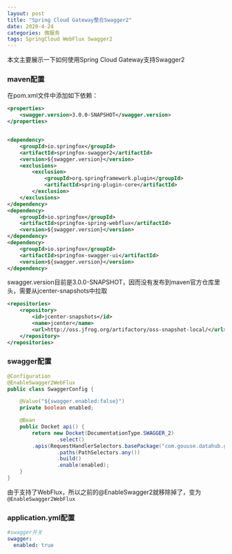 ```yaml
---
layout: post
title: "Spring Cloud Gateway整合Swagger2"
date: 2020-4-24 
categories: 微服务
tags: SpringCloud WebFlux Swagger2 
--- 
```


本文主要展示一下如何使用Spring Cloud Gateway支持Swagger2

### maven配置

 
在pom.xml文件中添加如下依赖：


```xml
<properties>
    <swagger.version>3.0.0-SNAPSHOT</swagger.version>
</properties>


<dependency>
    <groupId>io.springfox</groupId>
    <artifactId>springfox-swagger2</artifactId>
    <version>${swagger.version}</version>
    <exclusions>
        <exclusion>
            <groupId>org.springframework.plugin</groupId>
            <artifactId>spring-plugin-core</artifactId>
        </exclusion>
    </exclusions>
</dependency>
<dependency>
    <groupId>io.springfox</groupId>
    <artifactId>springfox-spring-webflux</artifactId>
    <version>${swagger.version}</version>
</dependency>
<dependency>
    <groupId>io.springfox</groupId>
    <artifactId>springfox-swagger-ui</artifactId>
    <version>${swagger.version}</version>
</dependency>

```


swagger.version目前是3.0.0-SNAPSHOT，因而没有发布到maven官方仓库里头，需要从jcenter-snapshots中拉取


```xml
<repositories>
    <repository>
        <id>jcenter-snapshots</id>
        <name>jcenter</name>
        <url>http://oss.jfrog.org/artifactory/oss-snapshot-local/</url>
    </repository>
</repositories>
```

### swagger配置



```java
@Configuration
@EnableSwagger2WebFlux
public class SwaggerConfig {

    @Value("${swagger.enabled:false}")
    private boolean enabled;

    @Bean
    public Docket api() {
        return new Docket(DocumentationType.SWAGGER_2)
                .select()
		.apis(RequestHandlerSelectors.basePackage("com.gouuse.datahub.gateway.controller"))
                .paths(PathSelectors.any())
                .build()
                .enable(enabled);
    }
}
```

由于支持了WebFlux，所以之前的@EnableSwagger2就移除掉了，变为`@EnableSwagger2WebFlux`

### application.yml配置



```yaml
#swagger开关
swagger:
  enabled: true
```
